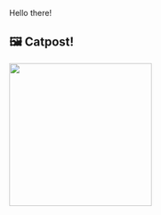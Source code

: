 Hello there!



## 🖼️ Catpost!

<sub>
    <img src="https://cdn2.thecatapi.com/images/cpb.jpg" height="256">
</sub>

